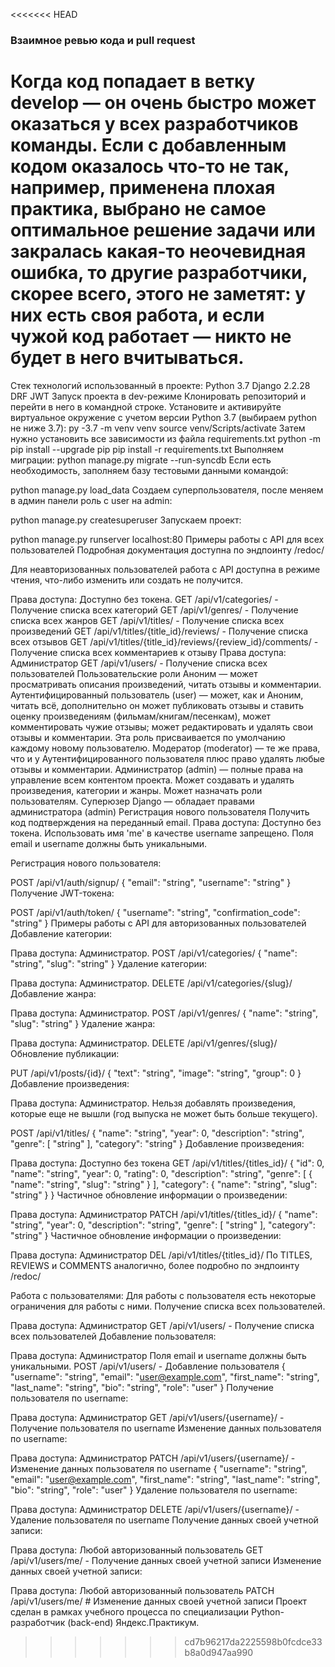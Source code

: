 <<<<<<< HEAD

### Взаимное ревью кода и pull request

Когда код попадает в ветку **develop** — он очень быстро может оказаться у всех разработчиков команды. Если с добавленным кодом оказалось что-то не так, например, применена плохая практика, выбрано не самое оптимальное решение задачи или закралась какая-то неочевидная ошибка, то другие разработчики, скорее всего, этого не заметят: у них есть своя работа, и если чужой код работает — никто не будет в него вчитываться.
=======
Стек технологий использованный в проекте:
Python 3.7
Django 2.2.28
DRF
JWT
Запуск проекта в dev-режиме
Клонировать репозиторий и перейти в него в командной строке.
Установите и активируйте виртуальное окружение c учетом версии Python 3.7 (выбираем python не ниже 3.7):
py -3.7 -m venv venv
source venv/Scripts/activate
Затем нужно установить все зависимости из файла requirements.txt
python -m pip install --upgrade pip
pip install -r requirements.txt
Выполняем миграции:
python manage.py migrate --run-syncdb
Если есть необходимость, заполняем базу тестовыми данными командой:

python manage.py load_data
Создаем суперпользователя, после меняем в админ панели роль с user на admin:

python manage.py createsuperuser
Запускаем проект:

python manage.py runserver localhost:80
Примеры работы с API для всех пользователей
Подробная документация доступна по эндпоинту /redoc/

Для неавторизованных пользователей работа с API доступна в режиме чтения, что-либо изменить или создать не получится.

Права доступа: Доступно без токена.
GET /api/v1/categories/ - Получение списка всех категорий
GET /api/v1/genres/ - Получение списка всех жанров
GET /api/v1/titles/ - Получение списка всех произведений
GET /api/v1/titles/{title_id}/reviews/ - Получение списка всех отзывов
GET /api/v1/titles/{title_id}/reviews/{review_id}/comments/ - Получение списка всех комментариев к отзыву
Права доступа: Администратор
GET /api/v1/users/ - Получение списка всех пользователей
Пользовательские роли
Аноним — может просматривать описания произведений, читать отзывы и комментарии.
Аутентифицированный пользователь (user) — может, как и Аноним, читать всё, дополнительно он может публиковать отзывы и ставить оценку произведениям (фильмам/книгам/песенкам), может комментировать чужие отзывы; может редактировать и удалять свои отзывы и комментарии. Эта роль присваивается по умолчанию каждому новому пользователю.
Модератор (moderator) — те же права, что и у Аутентифицированного пользователя плюс право удалять любые отзывы и комментарии.
Администратор (admin) — полные права на управление всем контентом проекта. Может создавать и удалять произведения, категории и жанры. Может назначать роли пользователям.
Суперюзер Django — обладает правами администратора (admin)
Регистрация нового пользователя
Получить код подтверждения на переданный email. Права доступа: Доступно без токена. Использовать имя 'me' в качестве username запрещено. Поля email и username должны быть уникальными.

Регистрация нового пользователя:

POST /api/v1/auth/signup/
{
  "email": "string",
  "username": "string"
}
Получение JWT-токена:

POST /api/v1/auth/token/
{
  "username": "string",
  "confirmation_code": "string"
}
Примеры работы с API для авторизованных пользователей
Добавление категории:

Права доступа: Администратор.
POST /api/v1/categories/
{
  "name": "string",
  "slug": "string"
}
Удаление категории:

Права доступа: Администратор.
DELETE /api/v1/categories/{slug}/
Добавление жанра:

Права доступа: Администратор.
POST /api/v1/genres/
{
  "name": "string",
  "slug": "string"
}
Удаление жанра:

Права доступа: Администратор.
DELETE /api/v1/genres/{slug}/
Обновление публикации:

PUT /api/v1/posts/{id}/
{
"text": "string",
"image": "string",
"group": 0
}
Добавление произведения:

Права доступа: Администратор. 
Нельзя добавлять произведения, которые еще не вышли (год выпуска не может быть больше текущего).

POST /api/v1/titles/
{
  "name": "string",
  "year": 0,
  "description": "string",
  "genre": [
    "string"
  ],
  "category": "string"
}
Добавление произведения:

Права доступа: Доступно без токена
GET /api/v1/titles/{titles_id}/
{
  "id": 0,
  "name": "string",
  "year": 0,
  "rating": 0,
  "description": "string",
  "genre": [
    {
      "name": "string",
      "slug": "string"
    }
  ],
  "category": {
    "name": "string",
    "slug": "string"
  }
}
Частичное обновление информации о произведении:

Права доступа: Администратор
PATCH /api/v1/titles/{titles_id}/
{
  "name": "string",
  "year": 0,
  "description": "string",
  "genre": [
    "string"
  ],
  "category": "string"
}
Частичное обновление информации о произведении:

Права доступа: Администратор
DEL /api/v1/titles/{titles_id}/
По TITLES, REVIEWS и COMMENTS аналогично, более подробно по эндпоинту /redoc/

Работа с пользователями:
Для работы с пользователя есть некоторые ограничения для работы с ними. Получение списка всех пользователей.

Права доступа: Администратор
GET /api/v1/users/ - Получение списка всех пользователей
Добавление пользователя:

Права доступа: Администратор
Поля email и username должны быть уникальными.
POST /api/v1/users/ - Добавление пользователя
{
"username": "string",
"email": "user@example.com",
"first_name": "string",
"last_name": "string",
"bio": "string",
"role": "user"
}
Получение пользователя по username:

Права доступа: Администратор
GET /api/v1/users/{username}/ - Получение пользователя по username
Изменение данных пользователя по username:

Права доступа: Администратор
PATCH /api/v1/users/{username}/ - Изменение данных пользователя по username
{
  "username": "string",
  "email": "user@example.com",
  "first_name": "string",
  "last_name": "string",
  "bio": "string",
  "role": "user"
}
Удаление пользователя по username:

Права доступа: Администратор
DELETE /api/v1/users/{username}/ - Удаление пользователя по username
Получение данных своей учетной записи:

Права доступа: Любой авторизованный пользователь
GET /api/v1/users/me/ - Получение данных своей учетной записи
Изменение данных своей учетной записи:

Права доступа: Любой авторизованный пользователь
PATCH /api/v1/users/me/ # Изменение данных своей учетной записи
Проект сделан в рамках учебного процесса по специализации Python-разработчик (back-end) Яндекс.Практикум.
>>>>>>> cd7b96217da2225598b0fcdce33b8a0d947aa990
